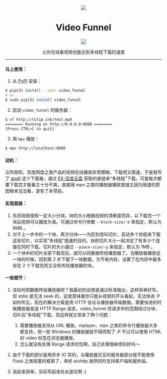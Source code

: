 <p align="center"><img src="funnel.png" /></p>
<h1 align="center">Video Funnel</h1>
<p align="center"><a href="https://badge.fury.io/py/video_funnel"><img src="https://badge.fury.io/py/video_funnel.svg" alt="PyPI version" height="18"></a></p>
<p align="center">让你在线看视频也能达到多线程下载的速度</p>

***

#### 马上使用：

1. 从 [PyPI](https://pypi.python.org/pypi/video_funnel) 安装：
```bash
$ pip(3) install --user video_funnel
# or
$ sudo pip(3) install video_funnel
```

2. 启动 `video_funnel` 的服务器：
```bash
$ vf http://tulip.ink/test.mp4
======== Running on http://0.0.0.0:8080 ========
(Press CTRL+C to quit)
```

3. 用 `mpv` 播放：
```bash
$ mpv http://localhost:8080
```

#### 动机：

众所周知，百度网盘之类产品的视频在线播放非常模糊，下载吧又限速，于是我写了 [aiodl](https://github.com/cshuaimin/aiodl) 这个下载器，通过 [EX-百度云盘](https://github.com/gxvv/ex-baiduyunpan/) 获取的直链来“多线程”下载。可是每次都要下载完才能看又十分不爽，直接用 mpv 之类的播放器播放直链又因为限速的原因根本没法看，遂有了本项目。

#### 实现思路：

1. 先将视频按照一定大小分块。块的大小根据视频的清晰度而异，以下载完一个块后视频可以播放为准。可通过命令行参数 `--block-size/-b` 来指定，默认为 8MB 。
2. 对于上一步中的一个块，再次分块——为区别改叫切片，启动多个协程来下载这些切片，以实现“多线程”提速的目的。块和切片大小一起决定了有多少个连接在同时下载。切片的大小通过 `--piece-size/-p` 来指定，默认为 1MB 。
3. 一个块中的切片全部下载完后，就可以将数据传给播放器了。当播放器播放这一块的时候，回到第 2 步下载下一块数据。为节省内存，设置了在内存中最多存在 2 个下载完而又没有传给播放器的块。

#### 一些细节：

1. 该如何把数据传给播放器呢？我最初的设想是通过标准输出，这样简单好写。但 stdio 是无法 seek 的，这就意味着你只能从视频的开头看起，无法快进 :P
如你所见，现在的解决方案是用 HTTP 协议与播放器传输数据。需要快进的时候播放器发送 HTTP Range 请求，video_funnel 将请求中的范围经过分块、切片后“多线程”下载。但这样就又带来了两个问题：
    1. 需要播放器支持从 URL 播放。mplayer、mpv 之类的命令行播放器大多都支持，但一些 Windows 的播放器就不得而知了 :P 不过可以使用 HTML 的 video 标签在浏览器播放。
    2. 怎么就没有处理 Range 请求的包啊，自己处理很麻烦的好吗～

2. 由于下载的部分是用异步 IO 写的，与播放器交互的服务器部分就不能使用 Flask 之类阻塞的框架了，幸好 aiohttp 居然同时支持客户端和服务端。

3. 说起来简单，实际写起来处处是坑啊 :(
